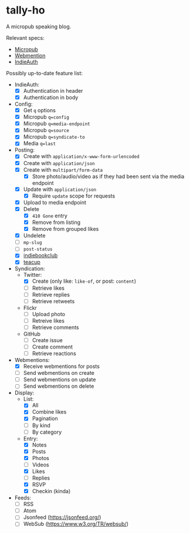 # tally-ho

A micropub speaking blog.

Relevant specs:

- [Micropub](https://www.w3.org/TR/micropub/)
- [Webmention](https://www.w3.org/TR/webmention/)
- [IndieAuth](https://www.w3.org/TR/indieauth/)

Possibly up-to-date feature list:

- IndieAuth:
  * [x] Authentication in header
  * [x] Authentication in body

- Config:
  * [x] Get `q` options
  * [x] Micropub `q=config`
  * [x] Micropub `q=media-endpoint`
  * [x] Micropub `q=source`
  * [x] Micropub `q=syndicate-to`
  * [x] Media `q=last`

- Posting:
  * [x] Create with `application/x-www-form-urlencoded`
  * [x] Create with `application/json`
  * [x] Create with `multipart/form-data`
    * [x] Store photo/audio/video as if they had been sent via the media endpoint
  * [x] Update with `application/json`
    * [x] Require `update` scope for requests
  * [x] Upload to media endpoint
  * [x] Delete
    * [x] `410 Gone` entry
    * [x] Remove from listing
    * [x] Remove from grouped likes
  * [x] Undelete
  * [ ] `mp-slug`
  * [ ] `post-status`
  * [x] [indiebookclub](https://indiebookclub.biz/)
  * [x] [teacup](https://teacup.p3k.io/)

- Syndication:
  * Twitter:
    * [x] Create (only like: `like-of`, or post: `content`)
    * [ ] Retrieve likes
    * [ ] Retrieve replies
    * [ ] Retrieve retweets
  * Flickr
    * [ ] Upload photo
    * [ ] Retreive likes
    * [ ] Retrieve comments
  * GitHub
    * [ ] Create issue
    * [ ] Create comment
    * [ ] Retrieve reactions

- Webmentions:
  * [x] Receive webmentions for posts
  * [ ] Send webmentions on create
  * [ ] Send webmentions on update
  * [ ] Send webmentions on delete

- Display:
  * List:
    * [x] All
    * [x] Combine likes
    * [x] Pagination
    * [ ] By kind
    * [ ] By category
  * Entry:
    * [x] Notes
    * [x] Posts
    * [x] Photos
    * [ ] Videos
    * [x] Likes
    * [ ] Replies
    * [x] RSVP
    * [x] Checkin (kinda)

- Feeds:
  * [ ] RSS
  * [ ] Atom
  * [ ] Jsonfeed (<https://jsonfeed.org/>)
  * [ ] WebSub (<https://www.w3.org/TR/websub/>)
